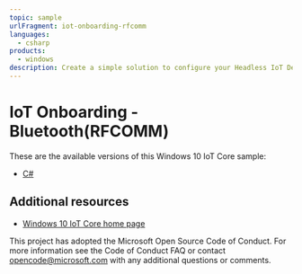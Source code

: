 ```yaml
---
topic: sample
urlFragment: iot-onboarding-rfcomm
languages: 
  - csharp
products:
  - windows
description: Create a simple solution to configure your Headless IoT Device (an IoT device without a display) to connect WiFi network through Bluetooth RFCOMM at startup.
---
```


# IoT Onboarding - Bluetooth(RFCOMM)

These are the available versions of this Windows 10 IoT Core sample:

*	[C#](./CS/README.md)

## Additional resources
* [Windows 10 IoT Core home page](https://developer.microsoft.com/en-us/windows/iot/)

This project has adopted the Microsoft Open Source Code of Conduct. For more information see the Code of Conduct FAQ or contact <opencode@microsoft.com> with any additional questions or comments.
